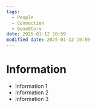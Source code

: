 ```yaml
---
tags:
  - People
  - Connection
  - GeneStory
date: 2025-01-12 10:59
modified date: 2025-01-12 10:59
---
```


# Information

- Information 1
- Information 2
- Information 3
